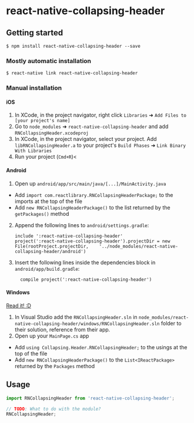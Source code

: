 
# react-native-collapsing-header

## Getting started

`$ npm install react-native-collapsing-header --save`

### Mostly automatic installation

`$ react-native link react-native-collapsing-header`

### Manual installation


#### iOS

1. In XCode, in the project navigator, right click `Libraries` ➜ `Add Files to [your project's name]`
2. Go to `node_modules` ➜ `react-native-collapsing-header` and add `RNCollapsingHeader.xcodeproj`
3. In XCode, in the project navigator, select your project. Add `libRNCollapsingHeader.a` to your project's `Build Phases` ➜ `Link Binary With Libraries`
4. Run your project (`Cmd+R`)<

#### Android

1. Open up `android/app/src/main/java/[...]/MainActivity.java`
  - Add `import com.reactlibrary.RNCollapsingHeaderPackage;` to the imports at the top of the file
  - Add `new RNCollapsingHeaderPackage()` to the list returned by the `getPackages()` method
2. Append the following lines to `android/settings.gradle`:
  	```
  	include ':react-native-collapsing-header'
  	project(':react-native-collapsing-header').projectDir = new File(rootProject.projectDir, 	'../node_modules/react-native-collapsing-header/android')
  	```
3. Insert the following lines inside the dependencies block in `android/app/build.gradle`:
  	```
      compile project(':react-native-collapsing-header')
  	```

#### Windows
[Read it! :D](https://github.com/ReactWindows/react-native)

1. In Visual Studio add the `RNCollapsingHeader.sln` in `node_modules/react-native-collapsing-header/windows/RNCollapsingHeader.sln` folder to their solution, reference from their app.
2. Open up your `MainPage.cs` app
  - Add `using Collapsing.Header.RNCollapsingHeader;` to the usings at the top of the file
  - Add `new RNCollapsingHeaderPackage()` to the `List<IReactPackage>` returned by the `Packages` method


## Usage
```javascript
import RNCollapsingHeader from 'react-native-collapsing-header';

// TODO: What to do with the module?
RNCollapsingHeader;
```
  